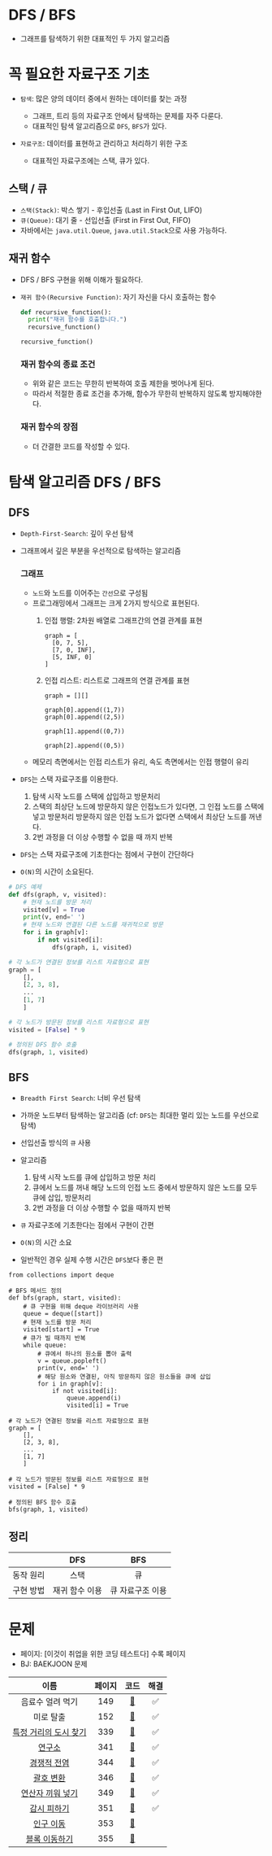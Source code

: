 # DFS / BFS

- 그래프를 탐색하기 위한 대표적인 두 가지 알고리즘

# 꼭 필요한 자료구조 기초

- `탐색`: 많은 양의 데이터 중에서 원하는 데이터를 찾는 과정
    - 그래프, 트리 등의 자료구조 안에서 탐색하는 문제를 자주 다룬다.
    - 대표적인 탐색 알고리즘으로 `DFS`, `BFS`가 있다.


- `자료구조`: 데이터를 표현하고 관리하고 처리하기 위한 구조
    - 대표적인 자료구조에는 스택, 큐가 있다.

## 스택 / 큐

- `스택(Stack)`: 박스 쌓기 - 후입선출 (Last in First Out, LIFO)
- `큐(Queue)`: 대기 줄 - 선입선출 (First in First Out, FIFO)
- 자바에서는 `java.util.Queue`, `java.util.Stack`으로 사용 가능하다.

## 재귀 함수

- DFS / BFS 구현을 위해 이해가 필요하다.
- `재귀 함수(Recursive Function)`: 자기 자신을 다시 호출하는 함수
  ```python
  def recursive_function():
    print("재귀 함수를 호출합니다.")
    recursive_function()
  
  recursive_function()
  ```

  ### 재귀 함수의 종료 조건
    - 위와 같은 코드는 무한히 반복하여 호출 제한을 벗어나게 된다.
    - 따라서 적절한 종료 조건을 추가해, 함수가 무한히 반복하지 않도록 방지해야한다.

  ### 재귀 함수의 장점
    - 더 간결한 코드를 작성할 수 있다.

# 탐색 알고리즘 DFS / BFS

## DFS

- `Depth-First-Search`: 깊이 우선 탐색
- 그래프에서 깊은 부분을 우선적으로 탐색하는 알고리즘

  ### 그래프
    - `노드`와 노드를 이어주는 `간선`으로 구성됨
    - 프로그래밍에서 그래프는 크게 2가지 방식으로 표현된다.
        1. 인접 행렬: 2차원 배열로 그래프간의 연결 관계를 표현
           ```
           graph = [
             [0, 7, 5],
             [7, 0, INF],
             [5, INF, 0]
           ]
           ```

        2. 인접 리스트: 리스트로 그래프의 연결 관계를 표현
            ```
           graph = [][]
           
           graph[0].append((1,7))
           graph[0].append((2,5))
           
           graph[1].append((0,7))
           
           graph[2].append((0,5))
           ```
    - 메모리 측면에서는 인접 리스트가 유리, 속도 측면에서는 인접 행렬이 유리


- `DFS`는 스택 자료구조를 이용한다.
    1. 탐색 시작 노드를 스택에 삽입하고 방문처리
    2. 스택의 최상단 노드에 방문하지 않은 인접노드가 있다면, 그 인접 노드를 스택에 넣고 방문처리 방문하지 않은 인접 노드가 없다면 스택에서 최상단 노드를 꺼낸다.
    3. 2번 과정을 더 이상 수행할 수 없을 때 까지 반복
- `DFS`는 스택 자료구조에 기초한다는 점에서 구현이 간단하다
- `O(N)`의 시간이 소요된다.

```python
# DFS 예제
def dfs(graph, v, visited):
    # 현재 노드를 방문 처리
    visited[v] = True
    print(v, end=' ')
    # 현재 노드와 연결된 다른 노드를 재귀적으로 방문
    for i in graph[v]:
        if not visited[i]:
            dfs(graph, i, visited)

# 각 노드가 연결된 정보를 리스트 자료형으로 표현
graph = [
    [],
    [2, 3, 8],
    ...
    [1, 7]
    ]

# 각 노드가 방문된 정보를 리스트 자료형으로 표현
visited = [False] * 9

# 정의된 DFS 함수 호출
dfs(graph, 1, visited)
```

## BFS

- `Breadth First Search`: 너비 우선 탐색
- 가까운 노드부터 탐색하는 알고리즘 (cf: `DFS`는 최대한 멀리 있는 노드를 우선으로 탐색)
- 선입선출 방식의 `큐` 사용
- 알고리즘
    1. 탐색 시작 노드를 큐에 삽입하고 방문 처리
    2. 큐에서 노드를 꺼내 해당 노드의 인접 노드 중에서 방문하지 않은 노드를 모두 큐에 삽입, 방문처리
    3. 2번 과정을 더 이상 수행할 수 없을 때까지 반복

- `큐` 자료구조에 기초한다는 점에서 구현이 간편
- `O(N)`의 시간 소요
- 일반적인 경우 실제 수행 시간은 `DFS`보다 좋은 편

```
from collections import deque

# BFS 메서드 정의
def bfs(graph, start, visited):
    # 큐 구현을 위해 deque 라이브러리 사용
    queue = deque([start])
    # 현재 노드를 방문 처리
    visited[start] = True
    # 큐가 빌 때까지 반복
    while queue:
        # 큐에서 하나의 원소를 뽑아 출력
        v = queue.popleft()
        print(v, end=' ')
        # 해당 원소와 연결된, 아직 방문하지 않은 원소들을 큐에 삽입
        for i in graph[v]:
            if not visited[i]:
                queue.append(i)
                visited[i] = True

# 각 노드가 연결된 정보를 리스트 자료형으로 표현
graph = [
    [],
    [2, 3, 8],
    ...
    [1, 7]
    ]

# 각 노드가 방문된 정보를 리스트 자료형으로 표현
visited = [False] * 9

# 정의된 BFS 함수 호출
bfs(graph, 1, visited)
```

## 정리

| |DFS|BFS|
|:---:|:---:|:---:|
|동작 원리|스택|큐|
|구현 방법|재귀 함수 이용|큐 자료구조 이용|

# 문제

- 페이지: [이것이 취업을 위한 코딩 테스트다] 수록 페이지
- BJ: BAEKJOON 문제

|이름|페이지|코드|해결|
|:---:|:---:|:---:|:---:|
|음료수 얼려 먹기|149|[🚀](./음료수얼려먹기.java)|✅|
|미로 탈출|152|[🚀](./미로탈출.java)|✅|
|[특정 거리의 도시 찾기](https://www.acmicpc.net/problem/18352)|339|[🚀](./특정거리의도시찾기.java)|✅|
|[연구소](https://www.acmicpc.net/problem/14502)|341|[🚀](./연구소.java)|✅|
|[경쟁적 전염](https://www.acmicpc.net/problem/18405)|344|[🚀](./경쟁적전염.java)|✅|
|[괄호 변환](https://programmers.co.kr/learn/courses/30/lessons/60058)|346|[🚀](./괄호변환.java)|✅|
|[연산자 끼워 넣기](https://www.acmicpc.net/problem/14888)|349|[🚀](./연산자끼워넣기.java)|✅|
|[감시 피하기](https://www.acmicpc.net/problem/18428)|351|[🚀](./감시피하기.java)|✅|
|[인구 이동](https://www.acmicpc.net/problem/16234)|353|[🚀](./인구이동.java)||
|[블록 이동하기](https://programmers.co.kr/learn/courses/30/lessons/60063)|355|[🚀](./블록이동하기.java)| |

